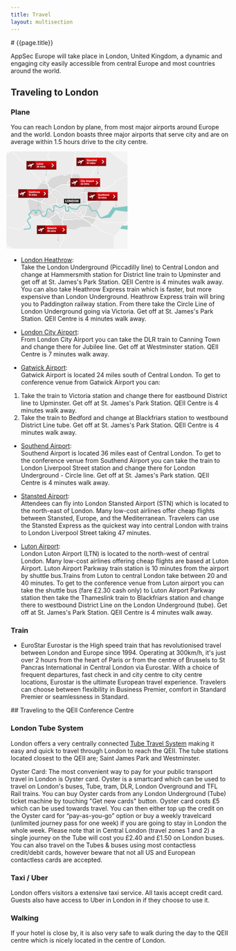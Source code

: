 ```yaml
---
title: Travel
layout: multisection
---
```


<section markdown="1">
# {{page.title}}


AppSec Europe will take place in London, United Kingdom, a dynamic and engaging city easily accessible from central Europe and most countries around the world.

## Traveling to London

### Plane

You can reach London by plane, from most major airports around Europe and the world.  London boasts three major airports that serve city and are on average within 1.5 hours drive to the city centre.

<img src="../assets/images/airports.jpg" style="width: 20em; margin-left: -0.75em;">

* [London Heathrow](https://www.heathrow.com/): <br>
Take the London Underground (Piccadilly line) to Central London and change at Hammersmith station for District line train to Upminster and get off at St. James's Park Station. QEII Centre is 4 minutes walk away.
You can also take Heathrow Express train which is faster, but more expensive than London Underground. Heathrow Express train will bring you to Paddington railway station. From there take the Circle Line of London Underground going via Victoria. Get off at St. James's Park Station. QEII Centre is 4 minutes walk away.

* [London City Airport](https://www.londoncityairport.com/): <br>
From London City Airport you can take the DLR train to Canning Town and change there for Jubilee line. Get off at Westminster station. QEII Centre is 7 minutes walk away.

* [Gatwick Airport](https://www.gatwickairport.com/): <br>
Gatwick Airport is located 24 miles south of Central London. To get to conference venue from Gatwick Airport you can:
1. Take the train to Victoria station and change there for eastbound District line to Upminster. Get off at St. James's Park Station. QEII Centre is 4 minutes walk away.
2. Take the train to Bedford and change at Blackfriars station to westbound District Line tube. Get off at St. James's Park Station. QEII Centre is 4 minutes walk away.

* [Southend Airport](https://southendairport.com/): <br>
Southend Airport is located 36 miles east of Central London. To get to the conference venue from Southend Airport you can take the train to London Liverpool Street station and change there for London Underground - Circle line. Get off at St. James's Park station. QEII Centre is 4 minutes walk away.

* [Stansted Airport](http://www.stanstedairport.com): <br>
Attendees can fly into London Stansted Airport (STN) which is located to the north-east of London.  Many low-cost airlines offer cheap flights between Stansted, Europe, and the Mediterranean.  Travelers can use the Stansted Express as the quickest way into central London with trains to London Liverpool Street taking 47 minutes.

* [Luton Airport](https://www.london-luton.co.uk/):<br>
London Luton Airport (LTN) is located to the north-west of central London. Many low-cost airlines offering cheap flights are based at Luton Airport. Luton Airport Parkway train station is 10 minutes from the airport by shuttle bus.Trains from Luton to central London take between 20 and 40 minutes.
To get to the conference venue from Luton airport you can take the shuttle bus (fare £2.30 cash only) to  Luton Airport Parkway station then take the Thameslink train to Blackfriars station and change there to westbound District Line on the London Underground (tube). Get off at St. James's Park Station. QEII Centre is 4 minutes walk away.

### Train

* EuroStar
Eurostar is the High speed train that has revolutionised travel between London and Europe since 1994.  Operating at 300km/h, it's just over 2 hours from the heart of Paris or from the centre of Brussels to St Pancras International in Central London via Eurostar. With a choice of frequent departures, fast check in and city centre to city centre locations, Eurostar is the ultimate European travel experience. Travelers can choose between flexibility in Business Premier, comfort in Standard Premier or seamlessness in Standard.

</section>

<section markdown="1">
## Traveling to the QEII Conference Centre

### London Tube System

London offers a very centrally connected [Tube Travel System](https://tfl.gov.uk/) making it easy and quick to travel through London to reach the QEII.  The tube stations located closest to the QEII are; Saint James Park and Westminster.   

Oyster Card: The most convenient way to pay for your public transport travel in London is Oyster card. Oyster is a smartcard which can be used to travel on London's buses, Tube, tram, DLR, London Overground and TFL Rail trains. You can buy Oyster cards from any London Underground (Tube) ticket machine by touching "Get new cards" button. Oyster card costs £5 which can be used towards travel. You can then either top up the credit on the Oyster card for “pay-as-you-go” option or buy a weekly travelcard (unlimited journey pass for one week) if you are going to stay in London the whole week. Please note that in Central London (travel zones 1 and 2)  a single journey on the Tube will cost you £2.40 and £1.50 on London buses. You can also travel on the Tubes & buses using most contactless credit/debit cards, however beware that not all US and European contactless cards are accepted.

### Taxi / Uber

London offers visitors a extensive taxi service.  All taxis accept credit card. Guests also have access to Uber in London in if they choose to use it.

### Walking

If your hotel is close by, it is also very safe to walk during the day to the QEII centre which is nicely located in the centre of London.

</section>
